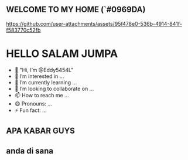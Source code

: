 ## WELCOME TO MY HOME (`#0969DA)






https://github.com/user-attachments/assets/95f478e0-536b-4914-841f-f583770c52fb
# HELLO SALAM JUMPA
- 👋 "Hi, I’m @Eddy5454L"
- 👀 I’m interested in ...
- 🌱 I’m currently learning ...
- 💞️ I’m looking to collaborate on ...
- 📫 How to reach me ...
- 😄 Pronouns: ...
- ⚡ Fun fact: ...
## APA KABAR GUYS
## anda di sana
<!---
Eddy5454L/Eddy5454L is a ✨ special ✨ repository because its `README.md` (this file) appears on your GitHub profile.
You can click the Preview link to take a look at your changes.
--->
